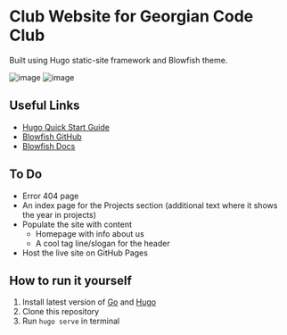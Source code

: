 # Club Website for Georgian Code Club

Built using Hugo static-site framework and Blowfish theme.

![image](https://user-images.githubusercontent.com/93152029/191831646-f74d4d45-fc7b-4697-84da-f3bbca530939.png)
![image](https://user-images.githubusercontent.com/93152029/191832505-89d03abd-1252-4ff2-b25f-672f9a9e0a61.png)


## Useful Links

- [Hugo Quick Start Guide](https://gohugo.io/getting-started/quick-start/)
- [Blowfish GitHub](https://github.com/nunocoracao/blowfish)
- [Blowfish Docs](https://nunocoracao.github.io/blowfish/docs/)

## To Do

- Error 404 page
- An index page for the Projects section (additional text where it shows the year in projects)
- Populate the site with content
    - Homepage with info about us
    - A cool tag line/slogan for the header
- Host the live site on GitHub Pages

## How to run it yourself

1. Install latest version of [Go](https://go.dev/dl/) and [Hugo](https://gohugo.io/getting-started/installing/)
2. Clone this repository
3. Run `hugo serve` in terminal
